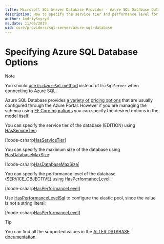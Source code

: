 ```yaml
---
title: Microsoft SQL Server Database Provider - Azure SQL Database Options - EF Core
description: How to specify the service tier and performance level for Azure SQL Database with the SQL Server Entity Framework Core Database Provider
author: AndriySvyryd
ms.date: 11/05/2019
uid: core/providers/sql-server/azure-sql-database
---
```

# Specifying Azure SQL Database Options

> [!NOTE]
> You should [use `UseAzureSql` method](xref:core/providers/sql-server/index#usage) instead of `UseSqlServer` when connecting to Azure SQL.

Azure SQL Database provides [a variety of pricing options](https://azure.microsoft.com/pricing/details/sql-database/single/) that are usually configured through the Azure Portal. However if you are managing the schema using [EF Core migrations](xref:core/managing-schemas/migrations/index) you can specify the desired options in the model itself.

You can specify the service tier of the database (EDITION) using [HasServiceTier](/dotnet/api/Microsoft.EntityFrameworkCore.SqlServerModelBuilderExtensions.HasServiceTier):

[!code-csharp[HasServiceTier](../../../../samples/core/SqlServer/AzureDatabase/AzureSqlContext.cs?name=HasServiceTier)]

You can specify the maximum size of the database using [HasDatabaseMaxSize](/dotnet/api/Microsoft.EntityFrameworkCore.SqlServerModelBuilderExtensions.HasDatabaseMaxSize):

[!code-csharp[HasDatabaseMaxSize](../../../../samples/core/SqlServer/AzureDatabase/AzureSqlContext.cs?name=HasDatabaseMaxSize)]

You can specify the performance level of the database (SERVICE_OBJECTIVE) using [HasPerformanceLevel](/dotnet/api/Microsoft.EntityFrameworkCore.SqlServerModelBuilderExtensions.HasPerformanceLevel):

[!code-csharp[HasPerformanceLevel](../../../../samples/core/SqlServer/AzureDatabase/AzureSqlContext.cs?name=HasPerformanceLevel)]

Use [HasPerformanceLevelSql](/dotnet/api/Microsoft.EntityFrameworkCore.SqlServerModelBuilderExtensions.HasPerformanceLevelSql) to configure the elastic pool, since the value is not a string literal:

[!code-csharp[HasPerformanceLevel](../../../../samples/core/SqlServer/AzureDatabase/AzureSqlContext.cs?name=HasPerformanceLevelSql)]

> [!TIP]
> You can find all the supported values in the [ALTER DATABASE documentation](/sql/t-sql/statements/alter-database-transact-sql?view=azuresqldb-current&preserve-view=true).
